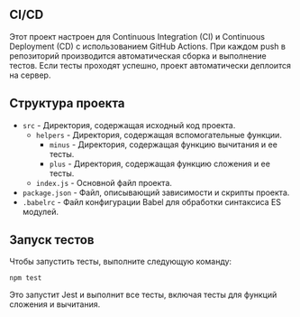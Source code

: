 ## CI/CD
Этот проект настроен для Continuous Integration (CI) и Continuous Deployment (CD) с использованием GitHub Actions. При каждом push в репозиторий производится автоматическая сборка и выполнение тестов. Если тесты проходят успешно, проект автоматически деплоится на сервер.

## Структура проекта
- `src` - Директория, содержащая исходный код проекта.
    - `helpers` - Директория, содержащая вспомогательные функции.
        - `minus` - Директория, содержащая функцию вычитания и ее тесты.
        - `plus` - Директория, содержащая функцию сложения и ее тесты.
    - `index.js` - Основной файл проекта.
- `package.json` - Файл, описывающий зависимости и скрипты проекта.
- `.babelrc` - Файл конфигурации Babel для обработки синтаксиса ES модулей.

## Запуск тестов
Чтобы запустить тесты, выполните следующую команду:
```
npm test
```
Это запустит Jest и выполнит все тесты, включая тесты для функций сложения и вычитания.